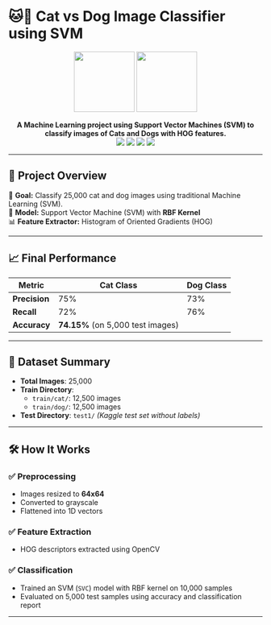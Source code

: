 # 🐱🐶 Cat vs Dog Image Classifier using SVM

<p align="center">
  <img src="https://upload.wikimedia.org/wikipedia/commons/thumb/b/b1/VAN_CAT.png/480px-VAN_CAT.png" width="120"/>
  <img src="https://upload.wikimedia.org/wikipedia/commons/thumb/b/b3/Dog_icon.png/480px-Dog_icon.png" width="120"/>
</p>

<p align="center">
  <b>A Machine Learning project using Support Vector Machines (SVM) to classify images of Cats and Dogs with HOG features.</b><br>
  <img src="https://img.shields.io/badge/Python-3.10-blue?style=flat-square" />
  <img src="https://img.shields.io/badge/OpenCV-4.x-success?style=flat-square" />
  <img src="https://img.shields.io/badge/Sklearn-1.x-orange?style=flat-square" />
  <img src="https://img.shields.io/badge/Status-Completed-brightgreen?style=flat-square" />
</p>

---

## 🚀 Project Overview

🎯 **Goal:** Classify 25,000 cat and dog images using traditional Machine Learning (SVM).  
🧠 **Model:** Support Vector Machine (SVM) with **RBF Kernel**  
📊 **Feature Extractor:** Histogram of Oriented Gradients (HOG)

---

## 📈 Final Performance

| Metric           | Cat Class | Dog Class |
|------------------|-----------|-----------|
| **Precision**     | 75%       | 73%       |
| **Recall**        | 72%       | 76%       |
| **Accuracy**      | **74.15%** (on 5,000 test images) |

---

## 🧩 Dataset Summary

- **Total Images**: 25,000  
- **Train Directory**:
  - `train/cat/`: 12,500 images
  - `train/dog/`: 12,500 images  
- **Test Directory**: `test1/` *(Kaggle test set without labels)*

---

## 🛠 How It Works

### ✅ Preprocessing
- Images resized to **64x64**
- Converted to grayscale
- Flattened into 1D vectors

### ✅ Feature Extraction
- HOG descriptors extracted using OpenCV

### ✅ Classification
- Trained an SVM (`SVC`) model with RBF kernel on 10,000 samples  
- Evaluated on 5,000 test samples using accuracy and classification report

---

